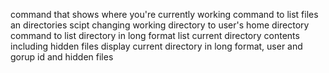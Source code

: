 command that shows where you're currently working
command to list files an directories
scipt changing working directory to user's home directory
command to list directory in long format
list current directory contents including hidden files
display current directory in long format, user and gorup id and hidden files 
